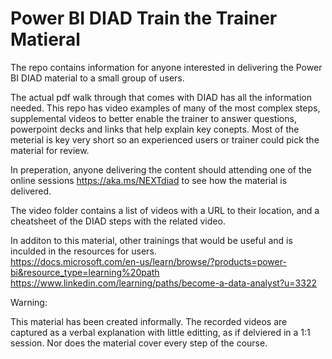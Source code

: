 # Power BI DIAD Train the Trainer Matieral

The repo contains information for anyone interested in delivering the Power BI DIAD material to a small group of users.  

The actual pdf walk through that comes with DIAD has all the information needed.  This repo has video examples of many of the most complex steps, supplemental videos to  better enable the trainer to answer questions, powerpoint decks and links that help explain key conepts.  Most of the meterial is key very short so an experienced users or trainer could pick the material for review.  

In preperation, anyone delivering the content should attending one of the online sessions https://aka.ms/NEXTdiad to see how the material is delivered.  

The video folder contains a list of videos with a URL to their location, and a cheatsheet of the DIAD steps with the related video.  

In additon to this material, other trainings that would be useful and is inculded in the resources for users.  
https://docs.microsoft.com/en-us/learn/browse/?products=power-bi&resource_type=learning%20path 
https://www.linkedin.com/learning/paths/become-a-data-analyst?u=3322 

Warning:

This material has been created informally.  The recorded videos are captured as a verbal explanation with little editting, as if delviered in a 1:1 session.
Nor does the material cover every step of the course.  



 



